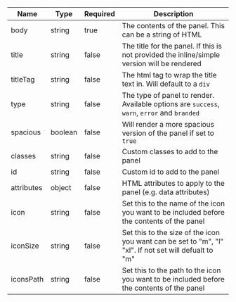 | Name       | Type    | Required | Description                                                                                           |
| ---------- | ------- | -------- | ----------------------------------------------------------------------------------------------------- |
| body       | string  | true     | The contents of the panel. This can be a string of HTML                                               |
| title      | string  | false    | The title for the panel. If this is not provided the inline/simple version will be rendered           |
| titleTag   | string  | false    | The html tag to wrap the title text in. Will default to a `div`                                       |
| type       | string  | false    | The type of panel to render. Available options are `success`, `warn`, `error` and `branded`           |
| spacious   | boolean | false    | Will render a more spacious version of the panel if set to `true`                                     |
| classes    | string  | false    | Custom classes to add to the panel                                                                    |
| id         | string  | false    | Custom id to add to the panel                                                                         |
| attributes | object  | false    | HTML attributes to apply to the panel (e.g. data attributes)                                          |
| icon       | string  | false    | Set this to the name of the icon you want to be included before the contents of the panel             |
| iconSize   | string  | false    | Set this to the size of the icon you want can be set to "m", "l" "xl". If not set will defualt to "m" |
| iconsPath  | string  | false    | Set this to the path to the icon you want to be included before the contents of the panel             |
